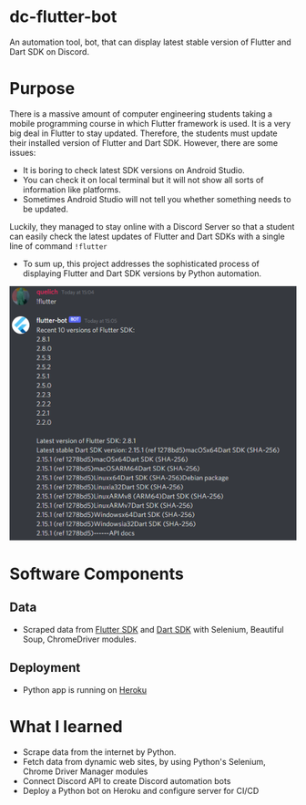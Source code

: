 # dc-flutter-bot
An automation tool, bot, that can display latest stable version of Flutter and Dart SDK on Discord.
# Purpose
There is a massive amount of computer engineering students taking a mobile programming course in which Flutter framework is used. 
It is a very big deal in Flutter to stay updated. Therefore, the students must update their installed version of Flutter and Dart SDK. 
However, there are some issues:
- It is boring to check latest SDK versions on Android Studio.
- You can check it on local terminal but it will not show all sorts of information like platforms.
- Sometimes Android Studio will not tell you whether something needs to be updated.

Luckily, they managed to stay online with a Discord Server so that a student can easily check the latest updates of Flutter and Dart SDKs  with a single line of command `!flutter`

- To sum up, this project addresses the sophisticated process of displaying Flutter and Dart SDK versions by Python automation.

![](https://github.com/Quelich/discord-flutter-bot/blob/main/images/commands-1.png?raw=true)
# Software Components

## Data
- Scraped data from [Flutter SDK](https://docs.flutter.dev/development/tools/sdk/releases) and [Dart SDK](https://dart.dev/get-dart/archive) with Selenium, Beautiful Soup, ChromeDriver modules.
## Deployment
- Python app is running on [Heroku](https://dashboard.heroku.com/apps)
# What I learned
  - Scrape data from the internet by Python.
  - Fetch data from dynamic web sites, by using Python's Selenium, Chrome Driver Manager modules
- Connect Discord API to create Discord automation bots
- Deploy a Python bot on Heroku and configure server for CI/CD
